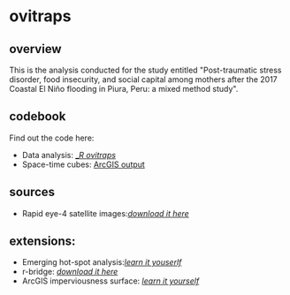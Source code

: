 # ovitraps
## overview
This is the analysis conducted for the study entitled "Post-traumatic stress disorder, food insecurity, and social capital among mothers after the 2017 Coastal El Niño flooding in Piura, Peru: a mixed method study".

## codebook
Find out the code here:
- Data analysis: [__R ovitraps_](https://github.com/culquichicon/ovitraps/blob/master/_R%20ovitraps.Rproj)
- Space-time cubes: [ArcGIS output](https://github.com/culquichicon/ovitraps/blob/master/sullana1719_stchxnt300.nc)

## sources
- Rapid eye-4 satellite images:[_download it here_](https://mega.nz/#F!OhABzYBJ!MtHfC09JZl7IvaC1wPTkkA)

## extensions: 
- Emerging hot-spot analysis:[_learn it youserlf_](https://pro.arcgis.com/en/pro-app/tool-reference/space-time-pattern-mining/emerginghotspots.htm)
- r-bridge: [_download it here_](https://github.com/R-ArcGIS/r-bridge)
- ArcGIS imperviousness surface: [_learn it yourself_](https://learn.arcgis.com/en/projects/calculate-impervious-surfaces-from-spectral-imagery/)

